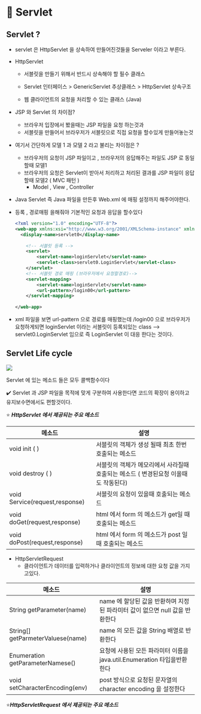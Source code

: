 # :rocket: Servlet 

## Servlet ?

* servlet 은 HttpServlet 을 상속하여 만들어진것들을 Serveler 이라고 부른다.
* HttpServlet
  * 서블릿을 만들기 위해서 반드시 상속해야 할 필수 클래스
  * Servlet 인터페이스 >  GenericServlet 추상클래스 > HttpServlet 상속구조



  * 웹 클라이언트의 요청을 처리할 수 있는 클래스 (Java)

* JSP 와 Servlet 의 차이점? 

  * 브라우저 입장에서 봤을때는 JSP 파일을 요청 하는것과
  * 서블릿을 만들어서 브라우저가 서블릿으로 직접 요청을 할수있게 만들어놓는것

* 여기서 간단하게 모델 1 과 모델 2 라고 불리는 차이점은 ?

  * 브라우저의 요청이 JSP 파일이고 , 브라우저의 응답해주는 파일도 JSP  로 동일할때 모델1
  * 브라우저의 요청은 Servlet이 받아서 처리하고 처리된 결과를 JSP 파일이 응답할때 모델2 ( MVC 패턴 )
    * Model , View , Controller 

*  Java Servlet  즉 Java 파일을 만든후  Web.xml 에 매핑 설정까지 해주어야한다.

  * 등록 , 경로매핑  을해줘야 기본적인 요청과 응답을 할수있다

    ```xml
    <?xml version="1.0" encoding="UTF-8"?>
    <web-app xmlns:xsi="http://www.w3.org/2001/XMLSchema-instance" xmlns="http://xmlns.jcp.org/xml/ns/javaee" xsi:schemaLocation="http://xmlns.jcp.org/xml/ns/javaee http://xmlns.jcp.org/xml/ns/javaee/web-app_4_0.xsd" version="4.0">
      <display-name>servlet0</display-name>
    	
    	<!-- 서블릿 등록 -->
    	<servlet>
    		<servlet-name>loginServlet</servlet-name>
    		<servlet-class>servlet0.LoginServlet</servlet-class> 
    	</servlet>
    	<!-- 서블릿 경로 매핑 (브라우저에서 요청할경로)-->
      	<servlet-mapping>
      		<servlet-name>loginServlet</servlet-name>
      		<url-pattern>/login00</url-pattern>
      	</servlet-mapping>
      
    </web-app>
    ```

* xml 파일을 보면 url-pattern 으로 경로를 매핑했는데 /login00 으로 브라우저가 요청하게되면 loginServlet 이라는 서블릿이 등록되있는 class --> servlet0.LoginServlet 임으로 즉 LoginServlet 이 대응 한다는 것이다. 

## Servlet Life cycle



![](servletimage.png)




Servlet 에 있는 메소드 들은 모두 콜백함수이다


:heavy_check_mark: Servlet 과 JSP 파일을 목적에 맞게 구분하여 사용한다면 코드의 확장이 용이하고 유지보수면에서도 편할것이다.



:star: ***HttpServlet 에서 제공되는 주요 메소드***

| 메소드                                 | 설명                                                         |
| -------------------------------------- | ------------------------------------------------------------ |
| void init ( )                          | 서블릿의 객체가 생성 될때 최초 한번 호출되는 메소드          |
| void destroy ( )                       | 서블릿의 객체가 메모리에서 사라질때 호출되는 메소드 ( 변경된요청 이올때도 작동된다) |
| void         Service(request,response) | 서블릿의 요청이 있을때 호출되는 메소드                       |
| void doGet(request,response)           | html 에서 form 의 메소드가 get일 때 호출되는 메소드          |
| void doPost(request,response)          | html 에서 form 의 메소드가 post 일 때 호출되는 메소드        |





* HttpServletRequest
  * 클라이언트가 데이터를 입력하거나 클라이언트의 정보에 대한 요청 값을 가지고있다.

| 메소드                            | 설명                                                         |
| --------------------------------- | ------------------------------------------------------------ |
| String getParameter(name)         | name 에 할당된 값을 반환하며 지정된 파라미터 값이 없으면 null 값을 반환한다 |
| String[] getParmeterValuese(name) | name 의 모든 값을 String 배열로 반환한다                     |
| Enumeration getParameterNamese()  | 요청에 사용된 모든 파라미터 이름을 java.util.Enumeration 타입을반환한다 |
| void setCharacterEncoding(env)    | post 방식으로 요청된 문자열의 character encoding 을 설정한다 |

:star:***HttpServletRequest 에서 제공되는 주요 메소드***

